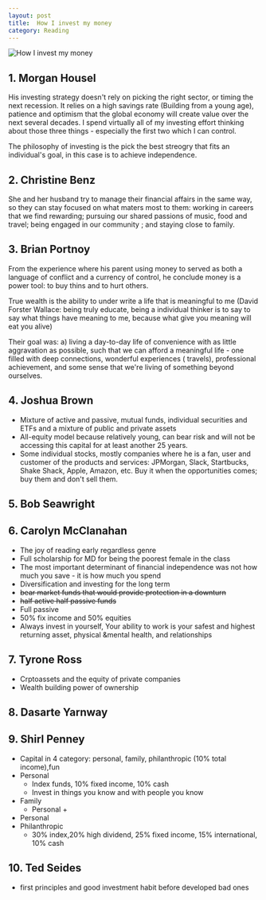 ```yaml
---
layout: post
title:  How I invest my money
category: Reading
---
```

![How I invest my money](https://external-content.duckduckgo.com/iu/?u=https%3A%2F%2Fi.gr-assets.com%2Fimages%2FS%2Fcompressed.photo.goodreads.com%2Fbooks%2F1596430297i%2F54706605._UY630_SR1200%2C630_.jpg&f=1&nofb=1)
## 1. Morgan Housel

His investing strategy doesn't rely on picking the right sector, or timing the next recession. It relies on a high savings rate (Building from a young age), patience and optimism that the global economy will create value over the next several decades. I spend virtually all of my investing effort thinking about those three things - especially the first two which I can control.

The philosophy of investing is the pick the best streogry that fits an individual's goal, in this case is to achieve independence.

## 2. Christine Benz

She and her husband try to manage their financial affairs in the same way, so they can stay focused on what maters most to them: working in careers that we find rewarding; pursuing our shared passions of music, food and travel; being engaged in our community ; and staying close to family.

## 3. Brian Portnoy

From the experience where his parent using money to served as both a language of conflict and a currency of control, he conclude money is a power tool: to buy thins and to hurt others.

True wealth is the ability to under write a life that is meaningful to me (David Forster Wallace: being truly educate, being a individual thinker is to say to say what things have meaning to me, because what give you meaning will eat you alive)

Their goal was: a) living a day-to-day life of convenience with as little aggravation as possible,  such that we can afford a meaningful life - one filled with deep connections, wonderful experiences ( travels), professional achievement, and some sense that we're living of something beyond ourselves.

## 4. Joshua Brown

- Mixture of active and passive, mutual funds, individual securities and ETFs and a mixture of public and private assets
- All-equity model because relatively young, can bear risk and will not be accessing this capital for at least another 25 years.
- Some individual stocks, mostly companies where he is a fan, user and customer of the products and services: JPMorgan, Slack, Startbucks, Shake Shack, Apple, Amazon, etc. Buy it when the opportunities comes; buy them and don't sell them.

## 5. Bob Seawright

## 6. Carolyn McClanahan

- The joy of reading early regardless genre
- Full scholarship for MD for being the poorest female in the class
- The most important determinant of financial independence was not how much you save - it is how much you spend
- Diversification and investing for the long term
- ~~bear market funds that would provide protection in a downturn~~
- ~~half active half passive funds~~
- Full passive
- 50% fix income and 50% equities
- Always invest in yourself, Your ability to work is your safest and highest returning asset, physical &mental health, and relationships

## 7. Tyrone Ross

- Crptoassets and the equity of private companies
- Wealth building power of ownership

## 8. Dasarte Yarnway

## 9. Shirl Penney

- Capital in 4 category: personal, family, philanthropic (10% total income),fun
- Personal
    - Index funds, 10% fixed income, 10% cash
    - Invest in things you know and with people you know
- Family
    - Personal +
- Personal
- Philanthropic
    - 30% index,20% high dividend, 25% fixed income, 15% international, 10% cash

## 10. Ted Seides

- first principles and good investment habit before developed bad ones
